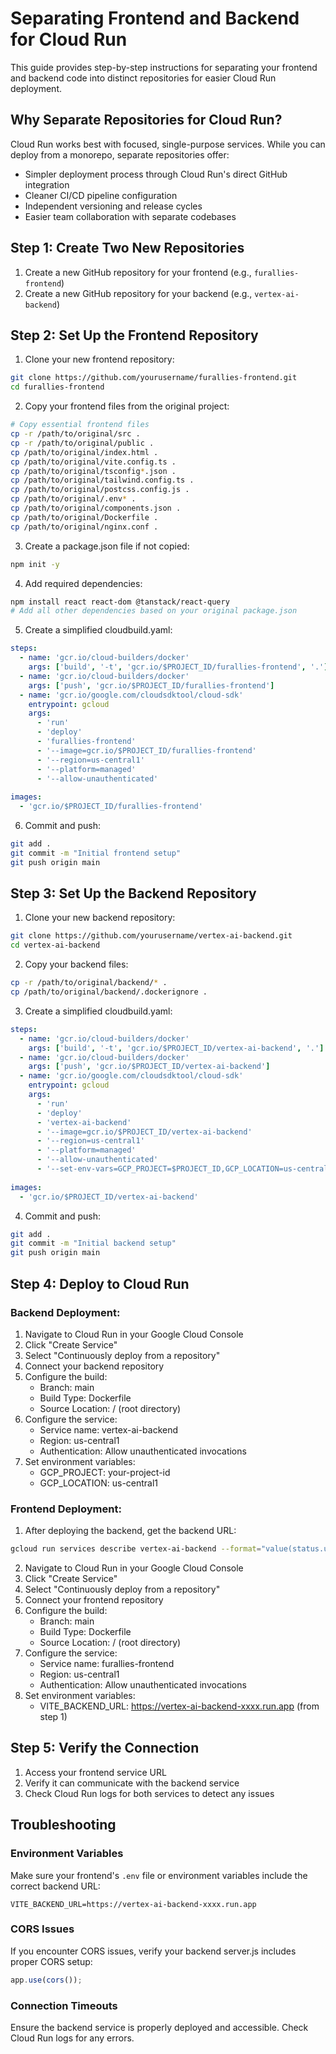 
# Separating Frontend and Backend for Cloud Run

This guide provides step-by-step instructions for separating your frontend and backend code into distinct repositories for easier Cloud Run deployment.

## Why Separate Repositories for Cloud Run?

Cloud Run works best with focused, single-purpose services. While you can deploy from a monorepo, separate repositories offer:

- Simpler deployment process through Cloud Run's direct GitHub integration
- Cleaner CI/CD pipeline configuration
- Independent versioning and release cycles
- Easier team collaboration with separate codebases

## Step 1: Create Two New Repositories

1. Create a new GitHub repository for your frontend (e.g., `furallies-frontend`)
2. Create a new GitHub repository for your backend (e.g., `vertex-ai-backend`)

## Step 2: Set Up the Frontend Repository

1. Clone your new frontend repository:
```bash
git clone https://github.com/yourusername/furallies-frontend.git
cd furallies-frontend
```

2. Copy your frontend files from the original project:
```bash
# Copy essential frontend files
cp -r /path/to/original/src .
cp -r /path/to/original/public .
cp /path/to/original/index.html .
cp /path/to/original/vite.config.ts .
cp /path/to/original/tsconfig*.json .
cp /path/to/original/tailwind.config.ts .
cp /path/to/original/postcss.config.js .
cp /path/to/original/.env* .
cp /path/to/original/components.json .
cp /path/to/original/Dockerfile .
cp /path/to/original/nginx.conf .
```

3. Create a package.json file if not copied:
```bash
npm init -y
```

4. Add required dependencies:
```bash
npm install react react-dom @tanstack/react-query
# Add all other dependencies based on your original package.json
```

5. Create a simplified cloudbuild.yaml:
```yaml
steps:
  - name: 'gcr.io/cloud-builders/docker'
    args: ['build', '-t', 'gcr.io/$PROJECT_ID/furallies-frontend', '.']
  - name: 'gcr.io/cloud-builders/docker'
    args: ['push', 'gcr.io/$PROJECT_ID/furallies-frontend']
  - name: 'gcr.io/google.com/cloudsdktool/cloud-sdk'
    entrypoint: gcloud
    args:
      - 'run'
      - 'deploy'
      - 'furallies-frontend'
      - '--image=gcr.io/$PROJECT_ID/furallies-frontend'
      - '--region=us-central1'
      - '--platform=managed'
      - '--allow-unauthenticated'
      
images:
  - 'gcr.io/$PROJECT_ID/furallies-frontend'
```

6. Commit and push:
```bash
git add .
git commit -m "Initial frontend setup"
git push origin main
```

## Step 3: Set Up the Backend Repository

1. Clone your new backend repository:
```bash
git clone https://github.com/yourusername/vertex-ai-backend.git
cd vertex-ai-backend
```

2. Copy your backend files:
```bash
cp -r /path/to/original/backend/* .
cp /path/to/original/backend/.dockerignore .
```

3. Create a simplified cloudbuild.yaml:
```yaml
steps:
  - name: 'gcr.io/cloud-builders/docker'
    args: ['build', '-t', 'gcr.io/$PROJECT_ID/vertex-ai-backend', '.']
  - name: 'gcr.io/cloud-builders/docker'
    args: ['push', 'gcr.io/$PROJECT_ID/vertex-ai-backend']
  - name: 'gcr.io/google.com/cloudsdktool/cloud-sdk'
    entrypoint: gcloud
    args:
      - 'run'
      - 'deploy'
      - 'vertex-ai-backend'
      - '--image=gcr.io/$PROJECT_ID/vertex-ai-backend'
      - '--region=us-central1'
      - '--platform=managed'
      - '--allow-unauthenticated'
      - '--set-env-vars=GCP_PROJECT=$PROJECT_ID,GCP_LOCATION=us-central1'
      
images:
  - 'gcr.io/$PROJECT_ID/vertex-ai-backend'
```

4. Commit and push:
```bash
git add .
git commit -m "Initial backend setup"
git push origin main
```

## Step 4: Deploy to Cloud Run

### Backend Deployment:

1. Navigate to Cloud Run in your Google Cloud Console
2. Click "Create Service"
3. Select "Continuously deploy from a repository"
4. Connect your backend repository
5. Configure the build:
   - Branch: main
   - Build Type: Dockerfile
   - Source Location: / (root directory)
6. Configure the service:
   - Service name: vertex-ai-backend
   - Region: us-central1
   - Authentication: Allow unauthenticated invocations
7. Set environment variables:
   - GCP_PROJECT: your-project-id
   - GCP_LOCATION: us-central1

### Frontend Deployment:

1. After deploying the backend, get the backend URL:
```bash
gcloud run services describe vertex-ai-backend --format="value(status.url)" --region=us-central1
```

2. Navigate to Cloud Run in your Google Cloud Console
3. Click "Create Service"
4. Select "Continuously deploy from a repository"
5. Connect your frontend repository
6. Configure the build:
   - Branch: main
   - Build Type: Dockerfile
   - Source Location: / (root directory)
7. Configure the service:
   - Service name: furallies-frontend
   - Region: us-central1
   - Authentication: Allow unauthenticated invocations
8. Set environment variables:
   - VITE_BACKEND_URL: https://vertex-ai-backend-xxxx.run.app (from step 1)

## Step 5: Verify the Connection

1. Access your frontend service URL
2. Verify it can communicate with the backend service
3. Check Cloud Run logs for both services to detect any issues

## Troubleshooting

### Environment Variables
Make sure your frontend's `.env` file or environment variables include the correct backend URL:
```
VITE_BACKEND_URL=https://vertex-ai-backend-xxxx.run.app
```

### CORS Issues
If you encounter CORS issues, verify your backend server.js includes proper CORS setup:
```javascript
app.use(cors());
```

### Connection Timeouts
Ensure the backend service is properly deployed and accessible. Check Cloud Run logs for any errors.
